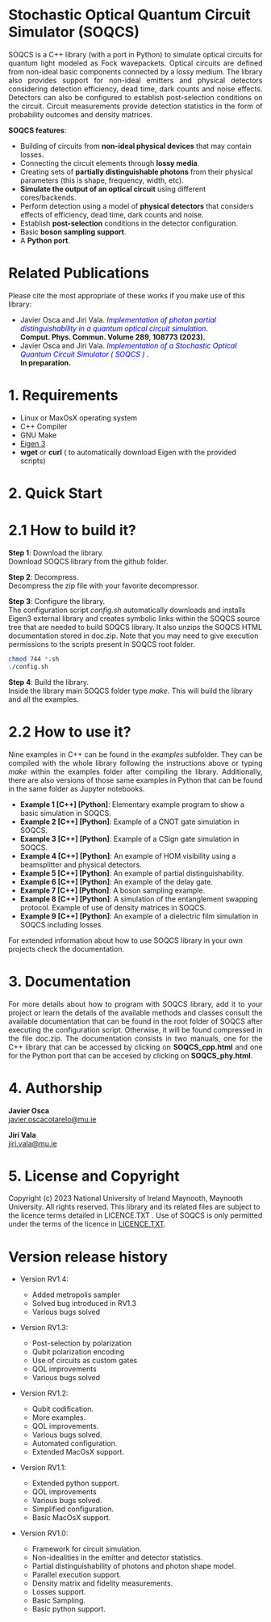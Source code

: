 # Stochastic Optical Quantum Circuit Simulator (SOQCS) #

<p align="justify"> SOQCS is a C++ library (with a port in Python) to simulate optical circuits for quantum light modeled as Fock wavepackets. Optical circuits are defined from non-ideal basic components connected by a lossy medium. The library also provides support for non-ideal emitters and physical detectors considering detection efficiency, dead time, dark counts and noise effects. Detectors can also be configured to establish post-selection conditions on the circuit. Circuit measurements provide detection statistics in the form of probability outcomes and density matrices. </p>

**SOQCS features**:

* Building of circuits from **non-ideal physical devices** that may contain losses.
* Connecting the circuit elements through **lossy media**.
* Creating sets of **partially distinguishable photons** from their physical parameters (this is shape, frequency, width, etc).
* **Simulate the output of an optical circuit** using different cores/backends.
* Perform detection using a model of **physical detectors** that considers effects of efficiency, dead time, dark counts and noise.
* Establish **post-selection** conditions in the detector configuration.
* Basic **boson sampling support**.
* A **Python port**.


# Related Publications #
Please cite the most appropriate of these works if you make use of this library:

*  Javier Osca and Jiri Vala.  <span style="color:blue"> <i>Implementation of photon partial distinguishability in a quantum optical circuit simulation</i></span>. <br>
   **Comput. Phys. Commun. Volume 289, 108773 (2023).** <br>
*  Javier Osca and Jiri Vala.  <span style="color:blue"> <i>Implementation of a Stochastic Optical Quantum Circuit Simulator ( SOQCS ) </i></span>. <br>
   **In preparation.**

 
# 1. Requirements #

* Linux or MaxOsX operating system
* C++ Compiler
* GNU Make
* [Eigen 3](https://eigen.tuxfamily.org/index.php?title=Main_Page)
* **wget** or **curl** ( to automatically download Eigen with the provided scripts)


# 2. Quick Start #
# 2.1 How to build it? #
**Step 1**: Download the library.<br>
Download SOQCS library from the github folder.

**Step 2**: Decompress. <br>
Decompress the zip file with your favorite decompressor.

**Step 3**: Configure the library. <br>
The configuration script *config.sh* automatically downloads and installs Eigen3 external library and creates symbolic links within the SOQCS source tree that are 
needed to build SOQCS library. It also unzips the SOQCS HTML documentation stored in doc.zip. Note that you may need to give execution permissions to the scripts present in SOQCS root folder.

```bash
chmod 744 *.sh
./config.sh
```  

**Step 4**: Build the library. <br>
Inside the library main SOQCS folder type <i>make</i>. This will build the library and all the examples. 


# 2.2 How to use it? #
<p align="justify"> Nine examples in C++ can be found in the <i>examples</i> subfolder. They can be compiled with the whole library following the instructions above or typing <i>make</i> within the examples folder after compiling the library.
Additionally, there are also versions of those same examples in Python that can be found in the same folder as Jupyter notebooks. 
</p>

* **Example 1  [C++] [Python]**: Elementary example program to show a basic simulation in SOQCS.
* **Example 2  [C++] [Python]**: Example of a CNOT gate simulation in SOQCS.
* **Example 3  [C++] [Python]**: Example of a CSign gate simulation in SOQCS.
* **Example 4  [C++] [Python]**: An example of HOM visibility using a beamsplitter and physical detectors.
* **Example 5  [C++] [Python]**: An example of partial distinguishability.
* **Example 6  [C++] [Python]**: An example of the delay gate.
* **Example 7  [C++] [Python]**: A boson sampling example.
* **Example 8  [C++] [Python]**: A simulation of the entanglement swapping protocol. Example of use of density matrices in SOQCS.
* **Example 9  [C++] [Python]**: An example of a dielectric film simulation in SOQCS including losses.

For extended information about how to use SOQCS library in your own projects check the documentation.
# 3. Documentation #
<p align="justify"> For more details about how to program with SOQCS library, add it to your project or learn the details of the available methods and classes consult the available documentation that can be found in the root folder of SOQCS
after executing the configuration script. Otherwise, it will be found compressed in the file doc.zip. The documentation consists in two manuals, one for the C++ library that can be accessed by clicking on <b>SOQCS_cpp.html</b> and one for the Python port that can be accesed by clicking on <b>SOQCS_phy.html</b>.</p>

# 4. Authorship #
<b>Javier Osca</b> <br>
javier.oscacotarelo@mu.ie

<b>Jiri Vala</b> <br>
jiri.vala@mu.ie

# 5. License and Copyright #
Copyright (c) 2023 National University of Ireland Maynooth, Maynooth University. All rights reserved. This library and its related files are subject to the licence terms detailed in LICENCE.TXT .
Use of SOQCS is only permitted under the terms of the licence in [LICENCE.TXT](./LICENCE.TXT). 

# Version release history #


* Version RV1.4:

    * Added metropolis sampler
    * Solved bug introduced in RV1.3
    * Various bugs solved
    
* Version RV1.3:

    * Post-selection by polarization
    * Qubit polarization encoding
    * Use of circuits as custom gates
    * QOL improvements
    * Various bugs solved
    
* Version RV1.2:

    * Qubit codification.
    * More examples.
    * QOL improvements.
    * Various bugs solved.
    * Automated configuration.
    * Extended MacOsX support.
 
* Version RV1.1:

    * Extended python support.
    * QOL improvements
    * Various bugs solved.
    * Simplified configuration. 
    * Basic MacOsX support.
    
* Version RV1.0:

    * Framework for circuit simulation.
    * Non-idealities in the emitter and detector statistics.
    * Partial distinguishability of photons and photon shape model.
    * Parallel execution support.
    * Density matrix and fidelity measurements.
    * Losses support.
    * Basic Sampling.
    * Basic python support.
